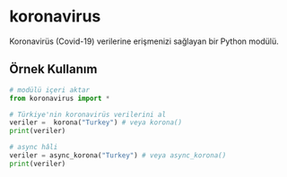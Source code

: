 # koronavirus
Koronavirüs (Covid-19) verilerine erişmenizi sağlayan bir Python modülü.

## Örnek Kullanım
```python
# modülü içeri aktar
from koronavirus import *

# Türkiye'nin koronavirüs verilerini al
veriler =  korona("Turkey") # veya korona()
print(veriler)

# async hâli
veriler = async_korona("Turkey") # veya async_korona()
print(veriler)
```